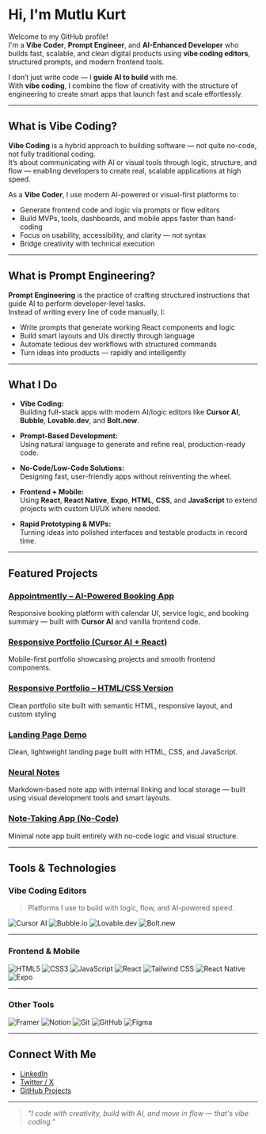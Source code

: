 # Hi, I'm Mutlu Kurt 

Welcome to my GitHub profile!  
I'm a **Vibe Coder**, **Prompt Engineer**, and **AI-Enhanced Developer** who builds fast, scalable, and clean digital products using **vibe coding editors**, structured prompts, and modern frontend tools.

I don’t just write code — I **guide AI to build** with me.  
With **vibe coding**, I combine the flow of creativity with the structure of engineering to create smart apps that launch fast and scale effortlessly.

---

##  What is Vibe Coding?

**Vibe Coding** is a hybrid approach to building software — not quite no-code, not fully traditional coding.  
It’s about communicating with AI or visual tools through logic, structure, and flow — enabling developers to create real, scalable applications at high speed.

As a **Vibe Coder**, I use modern AI-powered or visual-first platforms to:

-  Generate frontend code and logic via prompts or flow editors  
-  Build MVPs, tools, dashboards, and mobile apps faster than hand-coding  
-  Focus on usability, accessibility, and clarity — not syntax  
-  Bridge creativity with technical execution  

---

##  What is Prompt Engineering?

**Prompt Engineering** is the practice of crafting structured instructions that guide AI to perform developer-level tasks.  
Instead of writing every line of code manually, I:

- Write prompts that generate working React components and logic  
- Build smart layouts and UIs directly through language  
- Automate tedious dev workflows with structured commands  
- Turn ideas into products — rapidly and intelligently

---

##  What I Do

- **Vibe Coding:**  
  Building full-stack apps with modern AI/logic editors like **Cursor AI**, **Bubble**, **Lovable.dev**, and **Bolt.new**.

- **Prompt-Based Development:**  
  Using natural language to generate and refine real, production-ready code.

- **No-Code/Low-Code Solutions:**  
  Designing fast, user-friendly apps without reinventing the wheel.

- **Frontend + Mobile:**  
  Using **React**, **React Native**, **Expo**, **HTML**, **CSS**, and **JavaScript** to extend projects with custom UI/UX where needed.

- **Rapid Prototyping & MVPs:**  
  Turning ideas into polished interfaces and testable products in record time.

---

##  Featured Projects

### [ Appointmently – AI-Powered Booking App](https://mutlukurt.github.io/Appointmently/)  
Responsive booking platform with calendar UI, service logic, and booking summary — built with **Cursor AI** and vanilla frontend code.

### [ Responsive Portfolio (Cursor AI + React)](https://mutlukurt.github.io/portfolio-web-site)  
Mobile-first portfolio showcasing projects and smooth frontend components.

### [ Responsive Portfolio – HTML/CSS Version](https://mutlukurt.github.io/responsive-portfolio-web/)  
Clean portfolio site built with semantic HTML, responsive layout, and custom styling

### [ Landing Page Demo](https://mutlukurt.github.io/landingpage)  
Clean, lightweight landing page built with HTML, CSS, and JavaScript.

### [ Neural Notes](https://mutlukurt.github.io/neuralnotes)  
Markdown-based note app with internal linking and local storage — built using visual development tools and smart layouts.

### [ Note-Taking App (No-Code)](https://mutlukurt.github.io/Note-taking-app)  
Minimal note app built entirely with no-code logic and visual structure.

---

##  Tools & Technologies

###  Vibe Coding Editors  
> Platforms I use to build with logic, flow, and AI-powered speed.

![Cursor AI](https://img.shields.io/badge/Cursor%20AI-000000?style=for-the-badge&logo=OpenAI&logoColor=white)
![Bubble.io](https://img.shields.io/badge/Bubble.io-1B1F23?style=for-the-badge&logo=bubble&logoColor=white)
![Lovable.dev](https://img.shields.io/badge/Lovable.dev-6F42C1?style=for-the-badge&logo=webcomponents.org&logoColor=white)
![Bolt.new](https://img.shields.io/badge/Bolt.new-FF9900?style=for-the-badge&logo=zapier&logoColor=white)

---

###  Frontend & Mobile  
![HTML5](https://img.shields.io/badge/HTML5-E34F26?style=for-the-badge&logo=html5&logoColor=white)
![CSS3](https://img.shields.io/badge/CSS3-1572B6?style=for-the-badge&logo=css3&logoColor=white)
![JavaScript](https://img.shields.io/badge/JavaScript-F7DF1E?style=for-the-badge&logo=javascript&logoColor=black)
![React](https://img.shields.io/badge/React-20232A?style=for-the-badge&logo=react&logoColor=61DAFB)
![Tailwind CSS](https://img.shields.io/badge/Tailwind-06B6D4?style=for-the-badge&logo=tailwind-css&logoColor=white)
![React Native](https://img.shields.io/badge/React%20Native-20232A?style=for-the-badge&logo=react&logoColor=61DAFB)
![Expo](https://img.shields.io/badge/Expo-000020?style=for-the-badge&logo=expo&logoColor=white)

---

###  Other Tools  
![Framer](https://img.shields.io/badge/Framer-0055FF?style=for-the-badge)
![Notion](https://img.shields.io/badge/Notion-000000?style=for-the-badge)
![Git](https://img.shields.io/badge/Git-F05032?style=for-the-badge&logo=git&logoColor=white)
![GitHub](https://img.shields.io/badge/GitHub-181717?style=for-the-badge&logo=github&logoColor=white)
![Figma](https://img.shields.io/badge/Figma-F24E1E?style=for-the-badge&logo=figma&logoColor=white)

---

##  Connect With Me

- [LinkedIn](https://www.linkedin.com/in/mutlukurt)  
- [Twitter / X](https://twitter.com/mutlukurtio)  
- [GitHub Projects](https://github.com/mutlukurt)

---

> _"I code with creativity, build with AI, and move in flow — that's vibe coding."_
